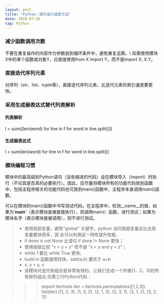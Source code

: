```yaml
---
layout: post
title: "Python：提升运行速度方法"
date: 2018-07-26
tag: Python
---
```


### 减少函数调用次数
不要在重复操作的内容作为参数放到循环条件中，避免重复运算。\\
如需使用模块X中的某个函数或对象Y，应直接使用from X import Y，而不是import X; X.Y。

### 直接迭代序列元素
对序列（str、list、tuple等），直接迭代序列元素，比迭代元素的索引速度要更快。

### 采用生成器表达式替代列表解析
#### 列表解析
l = sum([len(word) for line in f for word in line.split()])
#### 生成器表达式
l = sum(len(word) for line in f for word in line.split())

### 模块编程习惯

模块中的最高级别Python语句（没有缩进的代码）会在模块导入（import）时执行（不论其是否真的必要执行）。因此，应尽量将模块所有的功能代码放到函数中，包括主程序相关的功能代码也可放到main()函数中，主程序本身调用main()函数。

可以在模块的main()函数中书写测试代码。在主程序中，检测__name__的值，如果为'__main__'（表示模块是被直接执行），则调用main(）函数，进行测试；如果为模块名字（表示模块是被调用），则不进行测试。

> - 使用局部变量，避免"global" 关键字。python 访问局部变量会比全局变量要快得多，因	此可以利用这一特性提升性能;
> - if done is not None 比语句 if done != None 更快；
> - 使用级联比较 "x < y < z" 而不是 "x < y and y < z"；
> - while 1 要比 while True 更快;
> - build in 函数通常较快，add(a,b) 要优于 a+b
> - x, y = y, x 
> - 该模块对迭代和组合是非常有效的。让我们生成一个列表[1，2，3]的所有排列组合,仅需三行Python代码：

>>> import itertools 
>>> iter = itertools.permutations([1,2,3]) 
>>> list(iter) 
[(1, 2, 3), (1, 3, 2), (2, 1, 3), (2, 3, 1), (3, 1, 2), (3, 2, 1)]
